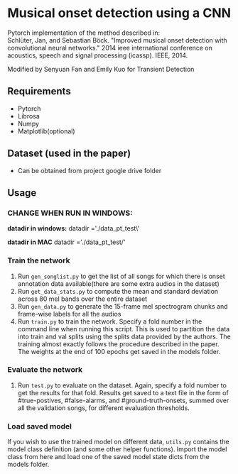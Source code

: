 # Musical onset detection using a CNN

Pytorch implementation of the method described in: </br>
Schlüter, Jan, and Sebastian Böck. "Improved musical onset detection with convolutional neural networks." 2014 ieee international conference on acoustics, speech and signal processing (icassp). IEEE, 2014.

Modified by Senyuan Fan and Emily Kuo for Transient Detection


## Requirements
* Pytorch
* Librosa
* Numpy
* Matplotlib(optional)

## Dataset (used in the paper)
* Can be obtained from project google drive folder
## Usage
### CHANGE WHEN RUN IN WINDOWS:

**datadir in windows:**
datadir ='./data_pt_test\\' 

**datadir in MAC**
datadir ='./data_pt_test/' 

### Train the network
1. Run <code>gen_songlist.py</code> to get the list of all songs for which there is onset annotation data available(there are some extra audios in the dataset)
2. Run <code>get_data_stats.py</code> to compute the mean and standard deviation across 80 mel bands over the entire dataset
3. Run <code>gen_data.py</code> to generate the 15-frame mel spectrogram chunks and frame-wise labels for all the audios
4. Run <code>train.py</code> to train the network. Specify a fold number in the command line when running this script. This is used to partition the data into train and val splits using the splits data provided by the authors. The training almost exactly follows the procedure described in the paper. The weights at the end of 100 epochs get saved in the models folder.

### Evaluate the network
1. Run <code>test.py</code> to evaluate on the dataset. Again, specify a fold number to get the results for that fold. Results get saved to a text file in the form of #true-postives, #false-alarms, and #ground-truth-onsets, summed over all the validation songs, for different evaluation thresholds.

### Load saved model
If you wish to use the trained model on different data, <code>utils.py</code> contains the model class definition (and some other helper functions). Import the model class from here and load one of the saved model state dicts from the models folder.
